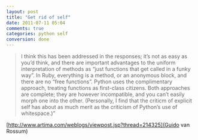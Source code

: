 ```yaml
---
layout: post
title: "Get rid of self"
date: 2011-07-11 05:04
comments: true
categories: python self
conversion: done
---
```


> I think this has been addressed in the responses; it’s not as easy as you’d think, and there are important advantages to the uniform interpretation of methods as “just functions that get called in a funky way”. In Ruby, everything is a method, or an anonymous block, and there are no “free functions”. Python uses the complimentary approach, treating functions as first-class citizens. Both approaches are complete; they are however incompatible, and you can’t easily morph one into the other. (Personally, I find that the criticm of explicit self has about as much merit as the criticism of Python’s use of whitespace.)”

[http://www.artima.com/weblogs/viewpost.jsp?thread=214325](Guido van Rossum)

